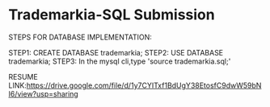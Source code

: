 # Trademarkia-SQL Submission

STEPS FOR DATABASE IMPLEMENTATION:

STEP1: CREATE DATABASE trademarkia;
STEP2: USE DATABASE trademarkia;
STEP3: In the mysql cli,type 'source trademarkia.sql;'


RESUME LINK:https://drive.google.com/file/d/1y7CYITxf1BdUgY38EtosfC9dwW59bNI6/view?usp=sharing





